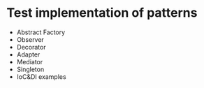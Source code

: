 # Test implementation of patterns
* Abstract Factory
* Observer
* Decorator
* Adapter
* Mediator
* Singleton
* IoC&DI examples